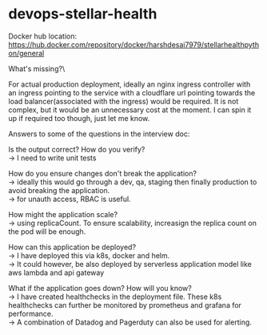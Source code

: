 # devops-stellar-health

Docker hub location:
https://hub.docker.com/repository/docker/harshdesai7979/stellarhealthpython/general


What's missing?\
    
For actual production deployment, ideally an nginx ingress controller with an ingress pointing to the service with a cloudflare url pointing towards the load balancer(associated with the ingress) would be required. It is not complex, but it would be an unnecessary cost at the moment. I can spin it up if required too though, just let me know.


Answers to some of the questions in the interview doc:

Is the output correct? How do you verify?\
  -> I need to write unit tests

How do you ensure changes don't break the application?\
  -> ideally this would go through a dev, qa, staging then finally production to avoid breaking the application.\
  -> for unauth access, RBAC is useful.

How might the application scale?\
  -> using replicaCount. To ensure scalability, increasign the replica count on the pod will be enough.

How can this application be deployed?\
  -> I have deployed this via k8s, docker and helm.\
  -> It could however, be also deployed by serverless application model like aws lambda and api gateway

What if the application goes down? How will you know?\
  -> I have created healthchecks in the deployment file. These k8s healthchecks can further be monitored by prometheus and grafana for performance.\
  -> A combination of Datadog and Pagerduty can also be used for alerting.
